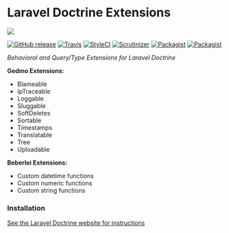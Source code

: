 # Laravel Doctrine Extensions

<img src="https://cloud.githubusercontent.com/assets/7728097/9831692/31ac60f2-5961-11e5-9c17-21e0f741617e.jpg"/>

[![GitHub release](https://img.shields.io/github/release/laravel-doctrine/extensions.svg?style=flat-square)](https://packagist.org/packages/laravel-doctrine/extensions)
[![Travis](https://img.shields.io/travis/laravel-doctrine/extensions.svg?style=flat-square)](https://travis-ci.org/laravel-doctrine/extensions)
[![StyleCI](https://styleci.io/repos/39036062/shield)](https://styleci.io/repos/39036062)
[![Scrutinizer](https://img.shields.io/scrutinizer/g/laravel-doctrine/extensions.svg?style=flat-square)](https://github.com/laravel-doctrine/extensions)
[![Packagist](https://img.shields.io/packagist/dm/laravel-doctrine/extensions.svg?style=flat-square)](https://packagist.org/packages/laravel-doctrine/extensions)
[![Packagist](https://img.shields.io/packagist/dt/laravel-doctrine/extensions.svg?style=flat-square)](https://packagist.org/packages/laravel-doctrine/extensions)

*Behavioral and Query/Type Extensions for Laravel Doctrine*

**Gedmo Extensions:**
* Blameable
* IpTraceable
* Loggable
* Sluggable
* SoftDeletes
* Sortable
* Timestamps
* Translatable
* Tree
* Uploadable

**Beberlei Extensions:**
* Custom datetime functions
* Custom numeric functions
* Custom string functions

### Installation

[See the Laravel Doctrine website for instructions](http://www.laraveldoctrine.org/docs/1.0/extensions/installation)


